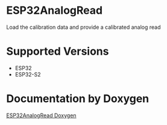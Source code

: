 # ESP32AnalogRead
Load the calibration data and provide a calibrated analog read

# Supported Versions
- ESP32
- ESP32-S2

# Documentation by Doxygen

[ESP32AnalogRead Doxygen](https://madhephaestus.github.io/ESP32AnalogRead/files.html)

